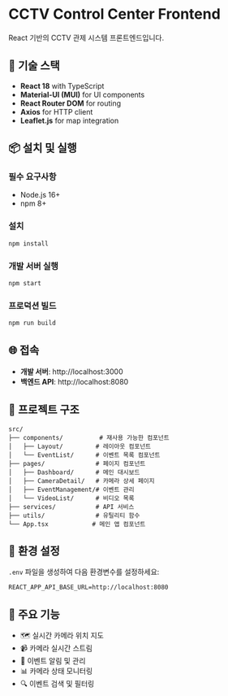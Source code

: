 # CCTV Control Center Frontend

React 기반의 CCTV 관제 시스템 프론트엔드입니다.

## 🚀 기술 스택

- **React 18** with TypeScript
- **Material-UI (MUI)** for UI components
- **React Router DOM** for routing
- **Axios** for HTTP client
- **Leaflet.js** for map integration

## 📦 설치 및 실행

### 필수 요구사항
- Node.js 16+ 
- npm 8+

### 설치
```bash
npm install
```

### 개발 서버 실행
```bash
npm start
```

### 프로덕션 빌드
```bash
npm run build
```

## 🌐 접속

- **개발 서버**: http://localhost:3000
- **백엔드 API**: http://localhost:8080

## 📁 프로젝트 구조

```
src/
├── components/          # 재사용 가능한 컴포넌트
│   ├── Layout/         # 레이아웃 컴포넌트
│   └── EventList/      # 이벤트 목록 컴포넌트
├── pages/              # 페이지 컴포넌트
│   ├── Dashboard/      # 메인 대시보드
│   ├── CameraDetail/   # 카메라 상세 페이지
│   ├── EventManagement/# 이벤트 관리
│   └── VideoList/      # 비디오 목록
├── services/           # API 서비스
├── utils/              # 유틸리티 함수
└── App.tsx            # 메인 앱 컴포넌트
```

## 🔧 환경 설정

`.env` 파일을 생성하여 다음 환경변수를 설정하세요:

```env
REACT_APP_API_BASE_URL=http://localhost:8080
```

## 📱 주요 기능

- 🗺️ 실시간 카메라 위치 지도
- 📹 카메라 실시간 스트림
- 🚨 이벤트 알림 및 관리
- 📊 카메라 상태 모니터링
- 🔍 이벤트 검색 및 필터링
